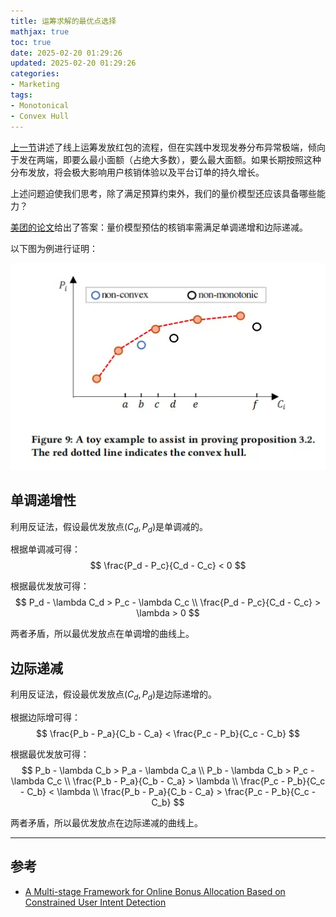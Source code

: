 ```yaml
---
title: 运筹求解的最优点选择
mathjax: true
toc: true
date: 2025-02-20 01:29:26
updated: 2025-02-20 01:29:26
categories:
- Marketing
tags:
- Monotonical
- Convex Hull
---
```

[上一节](https://transformerswsz.github.io/2025/01/15/%E7%BA%BF%E4%B8%8A%E8%BF%90%E7%AD%B9%E4%BC%98%E5%8C%96%E5%85%AC%E5%BC%8F%E6%8E%A8%E5%AF%BC/)讲述了线上运筹发放红包的流程，但在实践中发现发券分布异常极端，倾向于发在两端，即要么最小面额（占绝大多数），要么最大面额。如果长期按照这种分布发放，将会极大影响用户核销体验以及平台订单的持久增长。

上述问题迫使我们思考，除了满足预算约束外，我们的量价模型还应该具备哪些能力？

<!--more-->

[美团的论文](https://dl.acm.org/doi/pdf/10.1145/3580305.3599764)给出了答案：量价模型预估的核销率需满足单调递增和边际递减。

以下图为例进行证明：

![example](https://raw.githubusercontent.com/TransformersWsz/picx-images-hosting/master/image.9gwp90k3ci.webp)


## 单调递增性

利用反证法，假设最优发放点$(C_d, P_d)$是单调减的。

根据单调减可得：
$$
\frac{P_d - P_c}{C_d - C_c} < 0
$$

根据最优发放可得：
$$
P_d - \lambda C_d > P_c - \lambda C_c \\
\frac{P_d - P_c}{C_d - C_c} > \lambda > 0
$$

两者矛盾，所以最优发放点在单调增的曲线上。

## 边际递减

利用反证法，假设最优发放点$(C_d, P_d)$是边际递增的。

根据边际增可得：
$$
\frac{P_b - P_a}{C_b - C_a} < \frac{P_c - P_b}{C_c - C_b}
$$

根据最优发放可得：
$$
P_b - \lambda C_b > P_a - \lambda C_a \\
P_b - \lambda C_b > P_c - \lambda C_c \\
\frac{P_b - P_a}{C_b - C_a} > \lambda \\
\frac{P_c - P_b}{C_c - C_b} < \lambda \\
\frac{P_b - P_a}{C_b - C_a} > \frac{P_c - P_b}{C_c - C_b}
$$

两者矛盾，所以最优发放点在边际递减的曲线上。

___

## 参考
- [A Multi-stage Framework for Online Bonus Allocation Based on Constrained User Intent Detection](https://dl.acm.org/doi/pdf/10.1145/3580305.3599764)